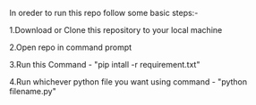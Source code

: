 In oreder to run this repo follow some basic steps:-

1.Download or Clone this repository to your local machine

2.Open repo in command prompt

3.Run this Command - "pip intall -r requirement.txt"

4.Run whichever python file you want using command - "python filename.py" 

